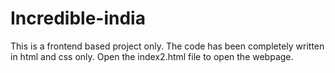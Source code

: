 # Incredible-india
This is a frontend based project only.
The code has been completely written in html and css only.
Open the index2.html file to open the webpage.
